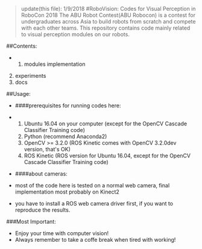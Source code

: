 >update(this file): 1/9/2018
#RoboVision: Codes for Visual Perception in RoboCon 2018
The ABU Robot Contest(ABU Robocon) is a contest for undergraduates across Asia to 
build robots from scratch and compete with each other teams.
This repository contains code mainly related to visual perception modules on our robots. 

##Contents:
* 1. modules implementation
 2. experiments
 3. docs

##Usage:
* ####prerequisites for running codes here:
* 1. Ubuntu 16.04 on your computer (except for the OpenCV Cascade Classifier Training code)
  2. Python (recommend Anaconda2)
  3. OpenCV >= 3.2.0 (ROS Kinetic comes with OpenCV 3.2.0dev version, that's OK)
  4. ROS Kinetic (ROS version for Ubuntu 16.04, 
        except for the OpenCV Cascade Classifier Training code)

* ####about cameras:
* most of the code here is tested on a normal web camera, final implementation most 
    probably on Kinect2
* you have to install a ROS web camera driver first, if you want to reproduce the results.

###Most Important:
* Enjoy your time with computer vision!
* Always remember to take a coffe break when tired with working!
